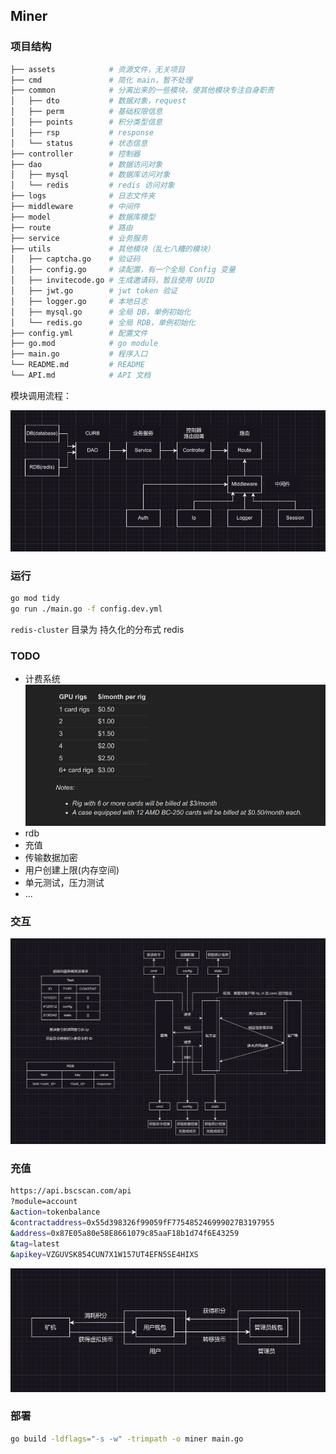 ## Miner

### 项目结构

```sh
├── assets            # 资源文件，无关项目
├── cmd               # 简化 main，暂不处理
├── common            # 分离出来的一些模块，使其他模块专注自身职责
│   ├── dto           # 数据对象，request
│   ├── perm          # 基础权限信息
│   ├── points        # 积分类型信息
│   ├── rsp           # response
│   └── status        # 状态信息
├── controller        # 控制器
├── dao               # 数据访问对象
│   ├── mysql         # 数据库访问对象
│   └── redis         # redis 访问对象
├── logs              # 日志文件夹
├── middleware        # 中间件
├── model             # 数据库模型
├── route             # 路由
├── service           # 业务服务
├── utils             # 其他模块（乱七八糟的模块）
│   ├── captcha.go    # 验证码
│   ├── config.go     # 读配置，有一个全局 Config 变量
│   ├── invitecode.go # 生成邀请码，暂且使用 UUID
│   ├── jwt.go        # jwt token 验证
│   ├── logger.go     # 本地日志
│   ├── mysql.go      # 全局 DB，单例初始化
│   └── redis.go      # 全局 RDB，单例初始化
├── config.yml        # 配置文件
├── go.mod            # go module
├── main.go           # 程序入口
└── README.md         # README
└── API.md            # API 文档 
```

模块调用流程：

![](./assets/flow.png)

### 运行

```sh
go mod tidy
go run ./main.go -f config.dev.yml
```

`redis-cluster` 目录为 持久化的分布式 redis

### TODO

- 计费系统
    ![](./assets/p1.png)
- rdb
- 充值
- 传输数据加密
- 用户创建上限(内存空间)
- 单元测试，压力测试
- ...


### 交互

![](./assets/interact.png)

### 充值

```sh
https://api.bscscan.com/api
?module=account
&action=tokenbalance
&contractaddress=0x55d398326f99059fF775485246999027B3197955
&address=0x87E05a80e58E8661079c85aaF18b1d74f6E43259
&tag=latest
&apikey=VZGUVSK854CUN7X1W157UT4EFN5SE4HIXS
```

![](./assets/recharge.png)


### 部署

```sh
go build -ldflags="-s -w" -trimpath -o miner main.go
```
